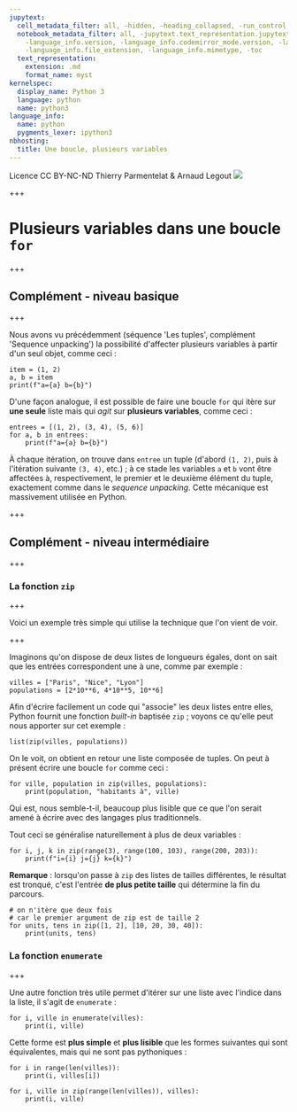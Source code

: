 ```yaml
---
jupytext:
  cell_metadata_filter: all, -hidden, -heading_collapsed, -run_control, -trusted
  notebook_metadata_filter: all, -jupytext.text_representation.jupytext_version, -jupytext.text_representation.format_version,
    -language_info.version, -language_info.codemirror_mode.version, -language_info.codemirror_mode,
    -language_info.file_extension, -language_info.mimetype, -toc
  text_representation:
    extension: .md
    format_name: myst
kernelspec:
  display_name: Python 3
  language: python
  name: python3
language_info:
  name: python
  pygments_lexer: ipython3
nbhosting:
  title: Une boucle, plusieurs variables
---
```


<div class="licence">
<span>Licence CC BY-NC-ND</span>
<span>Thierry Parmentelat &amp; Arnaud Legout</span>
<span><img src="media/both-logos-small-alpha.png" /></span>
</div>

+++

# Plusieurs variables dans une boucle `for`

+++

## Complément - niveau basique

+++

Nous avons vu précédemment (séquence 'Les tuples', complément 'Sequence unpacking') la possibilité d'affecter plusieurs variables à partir d'un seul objet, comme ceci :

```{code-cell} ipython3
item = (1, 2)
a, b = item
print(f"a={a} b={b}")
```

D'une façon analogue, il est possible de faire une boucle `for` qui itère sur **une seule** liste mais qui *agit* sur **plusieurs variables**, comme ceci :

```{code-cell} ipython3
entrees = [(1, 2), (3, 4), (5, 6)]
for a, b in entrees:
    print(f"a={a} b={b}")
```

À chaque itération, on trouve dans `entree` un tuple (d'abord `(1, 2)`, puis à l'itération suivante `(3, 4)`, etc.) ; à ce stade les variables `a` et `b` vont être affectées à, respectivement, le premier et le deuxième élément du tuple, exactement comme dans le *sequence unpacking*. Cette mécanique est massivement utilisée en Python.

+++

## Complément - niveau intermédiaire

+++

### La fonction `zip`

+++

Voici un exemple très simple qui utilise la technique que l'on vient de voir.

+++

Imaginons qu'on dispose de deux listes de longueurs égales, dont on sait que les entrées correspondent une à une, comme par exemple :

```{code-cell} ipython3
villes = ["Paris", "Nice", "Lyon"]
populations = [2*10**6, 4*10**5, 10**6]
```

Afin d'écrire facilement un code qui "associe" les deux listes entre elles, Python fournit une fonction *built-in* baptisée `zip` ; voyons ce qu'elle peut nous apporter sur cet exemple :

```{code-cell} ipython3
list(zip(villes, populations))
```

On le voit, on obtient en retour une liste composée de tuples. On peut à présent écrire une boucle `for` comme ceci :

```{code-cell} ipython3
for ville, population in zip(villes, populations):
    print(population, "habitants à", ville)
```

Qui est, nous semble-t-il, beaucoup plus lisible que ce que l'on serait amené à écrire avec des langages plus traditionnels.

Tout ceci se généralise naturellement à plus de deux variables :

```{code-cell} ipython3
for i, j, k in zip(range(3), range(100, 103), range(200, 203)):
    print(f"i={i} j={j} k={k}")
```

**Remarque** : lorsqu'on passe à `zip` des listes de tailles différentes, le résultat est tronqué, c'est l'entrée **de plus petite taille** qui détermine la fin du parcours.

```{code-cell} ipython3
# on n'itère que deux fois
# car le premier argument de zip est de taille 2
for units, tens in zip([1, 2], [10, 20, 30, 40]):
    print(units, tens)
```

### La fonction `enumerate`

+++

Une autre fonction très utile permet d'itérer sur une liste avec l'indice dans la liste, il s'agit de `enumerate` :

```{code-cell} ipython3
for i, ville in enumerate(villes):
    print(i, ville)
```

Cette forme est **plus simple** et **plus lisible** que les formes suivantes qui sont équivalentes, mais qui ne sont pas pythoniques :

```{code-cell} ipython3
for i in range(len(villes)):
    print(i, villes[i])
```

```{code-cell} ipython3
for i, ville in zip(range(len(villes)), villes):
    print(i, ville)
```
